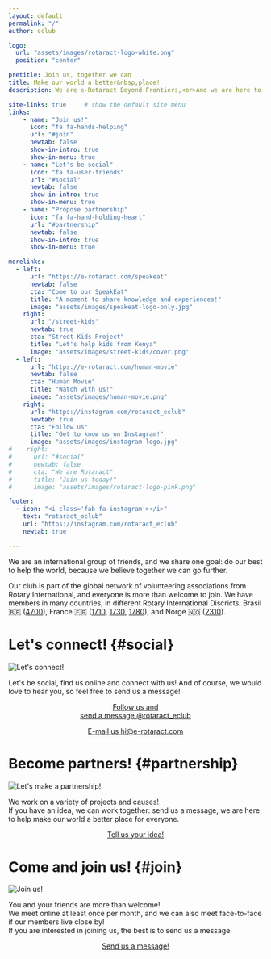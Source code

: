 ```yaml
---
layout: default
permalink: "/"
author: eclub

logo:
  url: "assets/images/rotaract-logo-white.png"
  position: "center"

pretitle: Join us, together we can
title: Make our world a better&nbsp;place!
description: We are e-Rotaract Beyond Frontiers,<br>And we are here to hear you, let's&nbsp;go!

site-links: true     # show the default site menu
links:
    - name: "Join us!"
      icon: "fa fa-hands-helping"
      url: "#join"
      newtab: false
      show-in-intro: true
      show-in-menu: true
    - name: "Let's be social"
      icon: "fa fa-user-friends"
      url: "#social"
      newtab: false
      show-in-intro: true
      show-in-menu: true
    - name: "Propose partnership"
      icon: "fa fa-hand-holding-heart"
      url: "#partnership"
      newtab: false
      show-in-intro: true
      show-in-menu: true

morelinks:
  - left:
      url: "https://e-rotaract.com/speakeat"
      newtab: false
      cta: "Come to our SpeakEat"
      title: "A moment to share knowledge and experiences!"
      image: "assets/images/speakeat-logo-only.jpg"
    right:
      url: "/street-kids"
      newtab: true
      cta: "Street Kids Project"
      title: "Let's help kids from Kenya"
      image: "assets/images/street-kids/cover.png"
  - left:
      url: "https://e-rotaract.com/human-movie"
      newtab: false
      cta: "Human Movie"
      title: "Watch with us!"
      image: "assets/images/human-movie.png"
    right:
      url: "https://instagram.com/rotaract_eclub"
      newtab: true
      cta: "Follow us"
      title: "Get to know us on Instagram!"
      image: "assets/images/instagram-logo.jpg"
#    right:
#      url: "#social"
#      newtab: false
#      cta: "We are Rotaract"
#      title: "Join us today!"
#      image: "assets/images/rotaract-logo-pink.png"

footer:
  - icon: "<i class='fab fa-instagram'></i>"
    text: "rotaract_eclub"
    url: "https://instagram.com/rotaract_eclub"
    newtab: true

---
```


We are an international group of friends, and we share one goal: do our best to help the world, because we believe together we can go further.

Our club is part of the global network of volunteering associations from Rotary International, and everyone is more than welcome to join. We have members in many countries, in different Rotary International Discricts: Brasil 🇧🇷 ([4700](https://www.rotary4700.org.br/home)), France 🇫🇷 ([1710](https://rotary1710.org), [1730](https://www.rotary1730.org), [1780](https://www.rotary1780.org)), and Norge 🇳🇴 ([2310](https://d2310.rotary.no)).



# Let's connect! {#social}

![]({{site.baseurl}}/assets/images/friends-camping.jpg "Let's connect!")

Let's be social, find us online and connect with us!
And of course, we would love to hear you, so feel free to send us a message!

<p style="text-align: center;">
  <a href="https://instagram.com/rotaract_eclub" target="_blank" class="button button-primary">
    <i class="fab fa-instagram fa-lg"></i> Follow us and<br> send a message @rotaract_eclub
  </a>
</p>
<p style="text-align: center;">
  <a href="mailto:hi@e-rotaract.com" target="_blank" class="button">
    <i class="fa fa-envelope fa-lg"></i> E-mail us hi@e-rotaract.com
  </a>
  <!-- <a href="https://chat.whatsapp.com/INkMh1VrXbr3H77piY4Lrh" target="_blank" class="button button-success">
    <i class="fab fa-whatsapp fa-lg"></i> Join our WhatsApp
  </a> -->
</p>



# Become partners! {#partnership}

![]({{site.baseurl}}/assets/images/friends-toast.jpg "Let's make a partnership!")

We work on a variety of projects and causes!
<br>
If you have an idea, we can work together: send us a message, we are here to help make our world a better place for everyone.

<p style="text-align: center;">
  <a href="#social" class="button smoothscroll">
    <i class="fa fa-lightbulb fa-lg"></i> Tell us your idea!
  </a>
</p>



# Come and join us! {#join}

![]({{site.baseurl}}/assets/images/hands-heart.jpg "Join us!")

You and your friends are more than welcome!
<br>
We meet online at least once per month, and we can also meet face-to-face if our members live close by!
<br>
If you are interested in joining us, the best is to send us a message:

<p style="text-align: center;">
  <a href="#social" class="button smoothscroll">
    <i class="fa fa-user-friends fa-lg"></i> Send us a message!
  </a>
</p>
